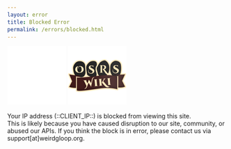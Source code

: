 ```yaml
---
layout: error
title: Blocked Error
permalink: /errors/blocked.html
---
```


<a href="https://runescape.wiki"><img src="/images/RuneScape-Wiki-logo@2x.png" width="135px" height="135px"></a>
<a href="https://oldschool.runescape.wiki"><img src="/images/Old-School-RuneScape-Wiki-logo@2x.png" width="135px" height="135px"></a>

Your IP address (::CLIENT_IP::) is blocked from viewing this site.<br>
This is likely because you have caused disruption to our site, community, or abused our APIs. If you think the block is in error, please contact us via support[at]weirdgloop.org.<br>